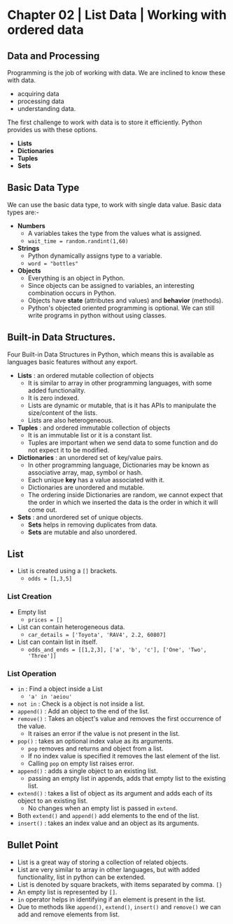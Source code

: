 # Chapter 02 | List Data | Working with ordered data #

## Data and Processing ##
Programming is the job of working with data. We are inclined to know these with data.
* acquiring data
* processing data
* understanding data.

The first challenge to work with data is to store it efficiently. Python provides us with these options.
* **Lists**
* **Dictionaries**
* **Tuples**
* **Sets**

## Basic Data Type ##
We can use the basic data type, to work with single data value. 
Basic data types are:-
* **Numbers**
    - A variables takes the type from the values what is assigned.
    - `wait_time = random.randint(1,60)`
* **Strings**
    - Python dynamically assigns type to a variable.
    - `word = "bottles"`
* **Objects**
    - Everything is an object in Python.
    - Since objects can be assigned to variables, an interesting combination occurs in Python.
    - Objects have **state** (attributes and values) and **behavior** (methods).
    - Python's objected oriented programming is optional. We can still write programs in python without using classes.

## Built-in Data Structures. ##
Four Built-in Data Structures in Python, which means this is available as languages basic features without any export.
* **Lists** : an ordered mutable collection of objects
    - It is similar to array in other programming languages, with some added functionality.
    - It is zero indexed.
    - Lists are dynamic or mutable, that is it has APIs to manipulate the size/content of the lists.
    - Lists are also heterogeneous.
* **Tuples** : and ordered immutable collection of objects
    - It is an immutable list or it is a constant list.
    - Tuples are important when we send data to some function and do not expect it to be modified.
* **Dictionaries** : an unordered set of key/value pairs.
    - In other programming language, Dictionaries may be known as associative array, map, symbol or hash.
    - Each unique **key** has a value associated with it.
    - Dictionaries are unordered and mutable.
    - The ordering inside Dictionaries are random, we cannot expect that the order in which we inserted the data is the order in which it will come out.
* **Sets** : and unordered set of unique objects.
    - **Sets** helps in removing duplicates from data.
    - **Sets** are mutable and also unordered.

## List ##

* List is created using a `[]` brackets.
    - `odds = [1,3,5]`

### List Creation ###
* Empty list
    - `prices = []`
* List can contain heterogeneous data.
    - `car_details = ['Toyota', 'RAV4', 2.2, 60807]`
* List can contain list in itself.
    - `odds_and_ends = [[1,2,3], ['a', 'b', 'c'], ['One', 'Two', 'Three']]`

### List Operation ###
* `in` : Find a object inside a List
    - `'a' in 'aeiou'`
* `not in` : Check is a object is not inside a list.
* `append()` : Add an object to the end of the list.
* `remove()` : Takes an object's value and removes the first occurrence of the value.
    * It raises an error if the value is not present in the list.
* `pop()` : takes an optional index value as its arguments.
    * `pop` removes and returns and object from a list.
    * If no index value is specified it removes the last element of the list.
    * Calling `pop` on empty list raises error.
* `append()` : adds a single object to an existing list.
    - passing an empty list in appends, adds that empty list to the existing list.
* `extend()` : takes a list of object as its argument and adds each of its object to an existing list.   
    - No changes when an empty list is passed in `extend`.
* Both `extend()` and `append()` add elements to the end of the list.
* `insert()` : takes an index value and an object as its arguments.

## Bullet Point ##
* List is a great way of storing a collection of related objects.
* List are very similar to array in other languages, but with added functionality, list in python can be extended.
* List is denoted by square brackets, with items separated by comma. `[}`
* An empty list is represented by `[]`.
* `in` operator helps in identifying if an element is present in the list.
* Due to methods like `append()`, `extend()`, `insert()` and `remove()` we can add and remove elements from list.



